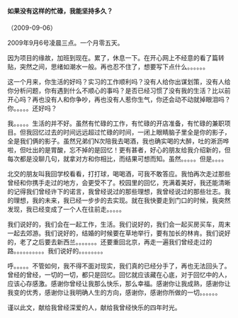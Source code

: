 
#### 如果没有这样的忙碌，我能坚持多久？
（2009-09-06）

2009年9月6号凌晨三点。一个月零五天。

因为项目的缘故，加班到现在。累了，休息一下。在开心网上不经意的看了篇转贴，突然之间，思绪如潮水一般。再也忍不住了，想要写下点什么。。。。。。

这一个月来，你生活的好吗？实习的工作顺利吗？没有人给你出谋划策，没有人给你分析问题，你有遇到什么不顺心的事吗？是否已经习惯了没有我的生活？比以前开心吗？再也没有人和你争吵，再也没有人惹你生气，你还会动不动就掉眼泪吗？你。。。。。还好吗？

我。。。。。生活的并不好。虽然有忙碌的工作，有忙碌的开店准备，有忙碌的兼职项目。但我回忆过去的时间远远超过忙碌的时间，一闭上眼睛脑子里全是你的影子，全是我们俩的影子。虽然兄弟们N次陪我去喝酒，我也确实喝的大醉，吐的淅沥哗啦，但吐出的是胃酸，忘不掉的是回忆！更有甚者，好心的朋友给我介绍新的，但每次都是没聊几句，就拿对方和你相比，而结果可想而知。虽然。。。。。但是。。。。

北交的朋友叫我回学校看看，打打球，喝喝酒，可我不敢答应。我怕再次走过那些曾经和你携手走过的地方，会更受不了。校园里的回忆，充满着美好，我还能清晰的记得我们曾经许下的诺言，我曾经说过的那些理想，我曾经说过的那些壮志。我的理想，我的未来，我已经一步步的去实现。就在我快要走到门口的时候，我突然发现，我已经变成了一个人在往前走。。。。。

我们说好的，我们会在一起工作，生活。我们说好的，我们会一起买房买车，周末一起去郊游。我们说好的，结婚的时候要在草地举行，要有加长的林肯。我们说好的，老了之后要去新西兰。。。。。。。还要重回北京，再走一遍我们曾经走过的路。。。。。。。。。。我们说好的。。。。。。。。

呼。。。。。不管如何，我不得不面对现实，我们真的已经分手了，再也无法回头了。曾经的曾经，一切的一切，都只是回忆。回忆就应该藏在心底，对于回忆中的人，应该心存感激。感谢你曾经让我那么快乐，那么幸福。感谢你让我成熟，感谢你让我变的优秀，感谢你让我明确人生的方向，感谢你，感谢你所做的一切。。。。。。

谨以此文，献给我曾经深爱的人，献给我曾经快乐的四年时光。
